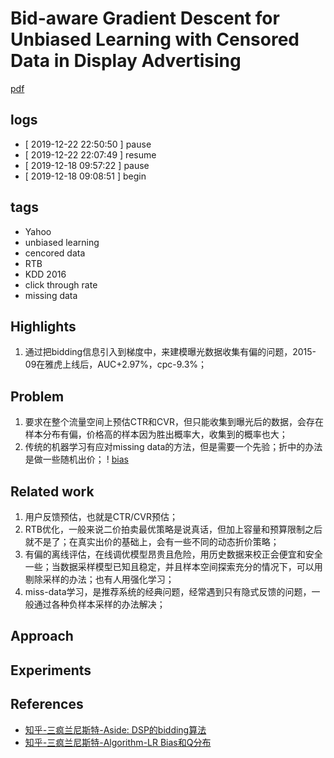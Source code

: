 # Bid-aware Gradient Descent for Unbiased Learning with Censored Data in Display Advertising 
[pdf](https://www.kdd.org/kdd2016/papers/files/adp0028-zhangA.pdf)

## logs
* [ 2019-12-22 22:50:50 ] pause
* [ 2019-12-22 22:07:49 ] resume
* [ 2019-12-18 09:57:22 ] pause
* [ 2019-12-18 09:08:51 ] begin

## tags
* Yahoo
* unbiased learning
* cencored data
* RTB
* KDD 2016
* click through rate
* missing data

## Highlights
1. 通过把bidding信息引入到梯度中，来建模曝光数据收集有偏的问题，2015-09在雅虎上线后，AUC+2.97%，cpc-9.3%；

## Problem
1. 要求在整个流量空间上预估CTR和CVR，但只能收集到曝光后的数据，会存在样本分布有偏，价格高的样本因为胜出概率大，收集到的概率也大；
1. 传统的机器学习有应对missing data的方法，但是需要一个先验；折中的办法是做一些随机出价；
! [bias](bid-aware/figure1-biased.png)

## Related work
1. 用户反馈预估，也就是CTR/CVR预估；
1. RTB优化，一般来说二价拍卖最优策略是说真话，但加上容量和预算限制之后就不是了；在真实出价的基础上，会有一些不同的动态折价策略；
1. 有偏的离线评估，在线调优模型昂贵且危险，用历史数据来校正会便宜和安全一些；当数据采样模型已知且稳定，并且样本空间探索充分的情况下，可以用剔除采样的办法；也有人用强化学习；
1. miss-data学习，是推荐系统的经典问题，经常遇到只有隐式反馈的问题，一般通过各种负样本采样的办法解决；

## Approach

## Experiments

## References
* [知乎-三疯兰尼斯特-Aside: DSP的bidding算法](https://zhuanlan.zhihu.com/p/32664649)
* [知乎-三疯兰尼斯特-Algorithm-LR Bias和Q分布](https://zhuanlan.zhihu.com/p/31529643)
